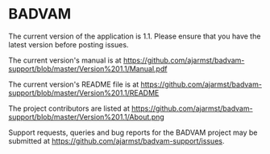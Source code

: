# BADVAM
The current version of the application is 1.1.  Please ensure that you have the latest version before posting issues. 

The current version's manual is at https://github.com/ajarmst/badvam-support/blob/master/Version%201.1/Manual.pdf

The current version's README file is at https://github.com/ajarmst/badvam-support/blob/master/Version%201.1/README

The project contributors are listed at https://github.com/ajarmst/badvam-support/blob/master/Version%201.1/About.png

Support requests, queries and bug reports for the BADVAM project may be submitted at https://github.com/ajarmst/badvam-support/issues.
